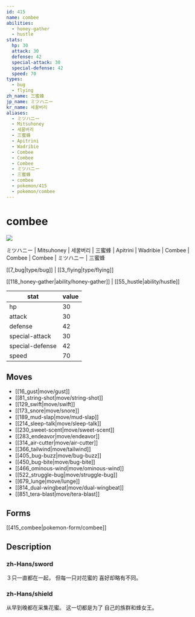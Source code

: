 ```yaml
---
id: 415
name: combee
abilities:
  - honey-gather
  - hustle
stats:
  hp: 30
  attack: 30
  defense: 42
  special-attack: 30
  special-defense: 42
  speed: 70
types:
  - bug
  - flying
zh_name: 三蜜蜂
jp_name: ミツハニー
kr_name: 세꿀버리
aliases:
  - ミツハニー
  - Mitsuhoney
  - 세꿀버리
  - 三蜜蜂
  - Apitrini
  - Wadribie
  - Combee
  - Combee
  - Combee
  - ミツハニー
  - 三蜜蜂
  - combee
  - pokemon/415
  - pokemon/combee
---
```

# combee

![](https://raw.githubusercontent.com/PokeAPI/sprites/master/sprites/pokemon/415.png)

ミツハニー | Mitsuhoney | 세꿀버리 | 三蜜蜂 | Apitrini | Wadribie | Combee | Combee | Combee | ミツハニー | 三蜜蜂

[[7_bug|type/bug]] | [[3_flying|type/flying]]

[[118_honey-gather|ability/honey-gather]] | [[55_hustle|ability/hustle]]

|stat|value|
|---|---|
|hp|30|
|attack|30|
|defense|42|
|special-attack|30|
|special-defense|42|
|speed|70|


## Moves

- [[16_gust|move/gust]]
- [[81_string-shot|move/string-shot]]
- [[129_swift|move/swift]]
- [[173_snore|move/snore]]
- [[189_mud-slap|move/mud-slap]]
- [[214_sleep-talk|move/sleep-talk]]
- [[230_sweet-scent|move/sweet-scent]]
- [[283_endeavor|move/endeavor]]
- [[314_air-cutter|move/air-cutter]]
- [[366_tailwind|move/tailwind]]
- [[405_bug-buzz|move/bug-buzz]]
- [[450_bug-bite|move/bug-bite]]
- [[466_ominous-wind|move/ominous-wind]]
- [[522_struggle-bug|move/struggle-bug]]
- [[679_lunge|move/lunge]]
- [[814_dual-wingbeat|move/dual-wingbeat]]
- [[851_tera-blast|move/tera-blast]]

## Forms



[[415_combee|pokemon-form/combee]]

## Description

### zh-Hans/sword

３只一直都在一起，
但每一只对花蜜的
喜好却略有不同。

### zh-Hans/shield

从早到晚都在采集花蜜。
这一切都是为了
自己的族群和蜂女王。

